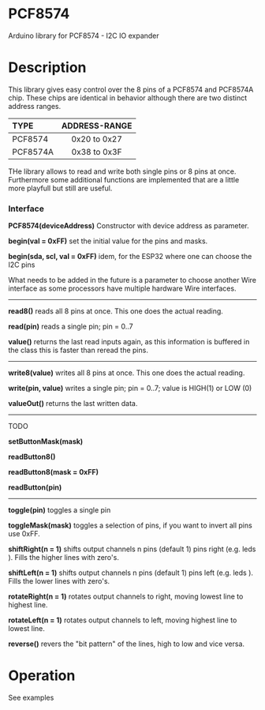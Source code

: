 # PCF8574

Arduino library for PCF8574 - I2C IO expander

# Description

This library gives easy control over the 8 pins of a PCF8574 and PCF8574A chip.
These chips are identical in behavior although there are two distinct address ranges.

| TYPE     | ADDRESS-RANGE |
|:----|:----:|
|PCF8574   | 0x20 to 0x27 |
|PCF8574A  | 0x38 to 0x3F |

THe library allows to read and write both single pins or 8 pins at once.
Furthermore some additional functions are implemented that are a little more
playfull but still are useful.


### Interface

**PCF8574(deviceAddress)** Constructor with device address as parameter.

**begin(val = 0xFF)** set the initial value for the pins and masks.

**begin(sda, scl, val = 0xFF)** idem, for the ESP32 where one can choose the I2C pins

What needs to be added in the future is a parameter to choose another Wire interface
as some processors have multiple hardware Wire interfaces.

----

**read8()** reads all 8 pins at once. This one does the actual reading.

**read(pin)** reads a single pin; pin = 0..7

**value()** returns the last read inputs again, as this information is buffered 
in the class this is faster than reread the pins.

----

**write8(value)** writes all 8 pins at once. This one does the actual reading.

**write(pin, value)** writes a single pin; pin = 0..7; value is HIGH(1) or LOW (0)

**valueOut()** returns the last written data. 

----

TODO

**setButtonMask(mask)** 

**readButton8()**

**readButton8(mask = 0xFF)**

**readButton(pin)**

----

**toggle(pin)** toggles a single pin

**toggleMask(mask)** toggles a selection of pins, if you want to invert all pins use 0xFF.

**shiftRight(n = 1)** shifts output channels n pins (default 1) pins right (e.g. leds ). 
Fills the higher lines with zero's.

**shiftLeft(n = 1)**  shifts output channels n pins (default 1) pins left (e.g. leds ).
Fills the lower lines with zero's.


**rotateRight(n = 1)** rotates output channels to right, moving lowest line to highest line.

**rotateLeft(n = 1)** rotates output channels to left, moving highest line to lowest line.

**reverse()** revers the "bit pattern" of the lines, high to low and vice versa.

# Operation

See examples
